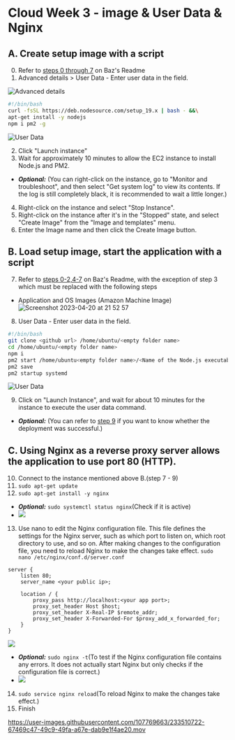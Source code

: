 # Cloud Week 3 - image & User Data & Nginx

## A. Create setup image with a script
0. Refer to [steps 0 through 7](https://github.com/bazmurphy/node-visitor-count/blob/main/README.md) on Baz's Readme
1. Advanced details > User Data - Enter user data in the field.

![Advanced details](https://user-images.githubusercontent.com/107769663/233480020-26ab5d91-e08e-4edb-8d41-d300c833d5ad.png)
```bash
#!/bin/bash
curl -fsSL https://deb.nodesource.com/setup_19.x | bash - &&\
apt-get install -y nodejs
npm i pm2 -g
```
![User Data](https://user-images.githubusercontent.com/107769663/233480893-bcda1322-43c4-4867-9bbb-5d83d9228fe5.png)

2. Click "Launch instance"
3. Wait for approximately 10 minutes to allow the EC2 instance to install Node.js and PM2.
  - ***Optional:*** (You can right-click on the instance, go to "Monitor and troubleshoot", and then select "Get system log" to view its contents. If the log is still completely black, it is recommended to wait a little longer.)
4. Right-click on the instance and select "Stop Instance".
5. Right-click on the instance after it's in the "Stopped" state, and select "Create Image" from the "Image and templates" menu.
6. Enter the Image name and then click the Create Image button.


## B. Load setup image, start the application with a script
7. Refer to [steps 0-2,4-7](https://github.com/bazmurphy/node-visitor-count/blob/main/README.md) on Baz's Readme, with the exception of step 3 which must be replaced with the following steps
  - Application and OS Images (Amazon Machine Image)
![Screenshot 2023-04-20 at 21 52 57](https://user-images.githubusercontent.com/107769663/233485434-856ed87c-8733-4f0f-a5a5-20ab73f0fbf3.png)
8. User Data - Enter user data in the field.
```bash
#!/bin/bash
git clone <github url> /home/ubuntu/<empty folder name>
cd /home/ubuntu/<empty folder name>
npm i
pm2 start /home/ubuntu<empty folder name>/<Name of the Node.js executable file>
pm2 save
pm2 startup systemd
```
![User Data](https://user-images.githubusercontent.com/107769663/233487978-752f53d1-1933-45d4-b2b2-066dba60bd51.png)

9. Click on "Launch Instance", and wait for about 10 minutes for the instance to execute the user data command.
  - ***Optional:*** (You can refer to [step 9](https://github.com/bazmurphy/node-visitor-count/blob/main/README.md) if you want to know whether the deployment was successful.)


## C. Using Nginx as a reverse proxy server allows the application to use port 80 (HTTP).
10. Connect to the instance mentioned above B.(step 7 - 9)
11. `sudo apt-get update`
12. `sudo apt-get install -y nginx`
  - ***Optional:*** `sudo systemctl status nginx`(Check if it is active)
  - ![](https://user-images.githubusercontent.com/107769663/233511361-82c5b41b-d598-486f-8baa-83cd11fcbd21.png)
13. Use nano to edit the Nginx configuration file. This file defines the settings for the Nginx server, such as which port to listen on, which root directory to use, and so on. After making changes to the configuration file, you need to reload Nginx to make the changes take effect.
`sudo nano /etc/nginx/conf.d/server.conf`
```
server {
    listen 80;
    server_name <your public ip>;

    location / {
        proxy_pass http://localhost:<your app port>;
        proxy_set_header Host $host;
        proxy_set_header X-Real-IP $remote_addr;
        proxy_set_header X-Forwarded-For $proxy_add_x_forwarded_for;
    }
}
```
![](https://user-images.githubusercontent.com/107769663/233511933-46b01b6a-27a7-44ff-8a73-a10f60e90537.png)

  - ***Optional:*** `sudo nginx -t`(To test if the Nginx configuration file contains any errors. It does not actually start Nginx but only checks if the configuration file is correct.)
  - ![](https://user-images.githubusercontent.com/107769663/233511274-4cc28ae1-f6c6-4d4d-a98b-9c46a5fb4b13.png)
14. `sudo service nginx reload`(To reload Nginx to make the changes take effect.)
15. Finish

https://user-images.githubusercontent.com/107769663/233510722-67469c47-49c9-49fa-a67e-dab9e1f4ae20.mov
